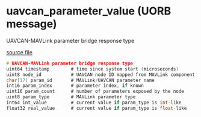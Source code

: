 # uavcan_parameter_value (UORB message)

UAVCAN-MAVLink parameter bridge response type

[source file](https://github.com/PX4/PX4-Autopilot/blob/release/1.13/msg/uavcan_parameter_value.msg)

```c
# UAVCAN-MAVLink parameter bridge response type
uint64 timestamp		# time since system start (microseconds)
uint8 node_id			# UAVCAN node ID mapped from MAVLink component ID
char[17] param_id		# MAVLink/UAVCAN parameter name
int16 param_index		# parameter index, if known
uint16 param_count		# number of parameters exposed by the node
uint8 param_type		# MAVLink parameter type
int64 int_value			# current value if param_type is int-like
float32 real_value		# current value if param_type is float-like

```
